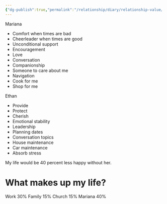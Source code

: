 ```yaml
---
{"dg-publish":true,"permalink":"/relationship/diary/relationship-value/","created":"Friday, Feb 17, 2023, 3:30 CST","updated":""}
---
```



Mariana
- Comfort when times are bad
- Cheerleader when times are good
- Unconditional support
- Encouragement
- Love
- Conversation
- Companionship
- Someone to care about me
- Navigation
- Cook for me
- Shop for me

Ethan
- Provide
- Protect
- Cherish
- Emotional stability
- Leadership
- Planning dates
- Conversation topics
- House maintenance
- Car maintenance
- Absorb stress

My life would be 40 percent less happy without her.

# What makes up my life?

Work 30%
Family 15%
Church 15%
Mariana 40%